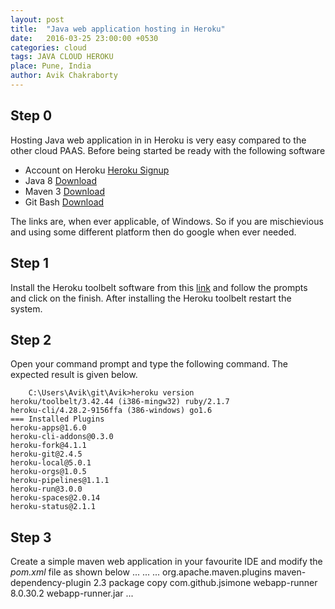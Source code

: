 ```yaml
---
layout: post
title:  "Java web application hosting in Heroku"
date:   2016-03-25 23:00:00 +0530
categories: cloud
tags: JAVA CLOUD HEROKU
place: Pune, India
author: Avik Chakraborty
---
```


## Step 0
Hosting Java web application in in Heroku is very easy compared to the other cloud PAAS. Before being started be ready with the following software

 - Account on Heroku [Heroku Signup](https://id.heroku.com/login)
 - Java 8 [Download](http://www.oracle.com/technetwork/java/javase/downloads/jdk8-downloads-2133151.html)
 - Maven 3 [Download](https://maven.apache.org/download.cgi)
 - Git Bash [Download](https://git-scm.com/downloads)
 
The links are, when ever applicable, of Windows. So if you are mischievious and using some different platform then do google when ever needed.

## Step 1
Install the Heroku toolbelt software from this [link](https://toolbelt.heroku.com/windows) and follow the prompts and click on the finish. After installing the Heroku toolbelt restart the system.

## Step 2
Open your command prompt and type the following command. The expected result is given below.
	
        C:\Users\Avik\git\Avik>heroku version
	heroku/toolbelt/3.42.44 (i386-mingw32) ruby/2.1.7
	heroku-cli/4.28.2-9156ffa (386-windows) go1.6
	=== Installed Plugins
	heroku-apps@1.6.0
	heroku-cli-addons@0.3.0
	heroku-fork@4.1.1
	heroku-git@2.4.5
	heroku-local@5.0.1
	heroku-orgs@1.0.5
	heroku-pipelines@1.1.1
	heroku-run@3.0.0
	heroku-spaces@2.0.14
	heroku-status@2.1.1

## Step 3
Create a simple maven web application in your favourite IDE and modify the *pom.xml* file as shown below
	<project>
		...
		<build>
			...
			<plugins>
				...
				<plugin>
					<groupId>org.apache.maven.plugins</groupId>
					<artifactId>maven-dependency-plugin</artifactId>
					<version>2.3</version>
					<executions>
						<execution>
							<phase>package</phase>
							<goals>
								<goal>copy</goal>
							</goals>
							<configuration>
								<artifactItems>
									<artifactItem>
										<groupId>com.github.jsimone</groupId>
										<artifactId>webapp-runner</artifactId>
										<version>8.0.30.2</version>
										<destFileName>webapp-runner.jar</destFileName>
									</artifactItem>
								</artifactItems>
							</configuration>
						</execution>
					</executions>
				</plugin>
			</plugins>
		</build>
		...
	</project>
